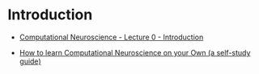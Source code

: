 # Introduction

- [Computational Neuroscience - Lecture 0 - Introduction](https://www.youtube.com/watch?v=OroZCO00ts4)

- [How to learn Computational Neuroscience on your Own (a self-study guide)](https://www.youtube.com/watch?v=MhF3R_0LWbk)
